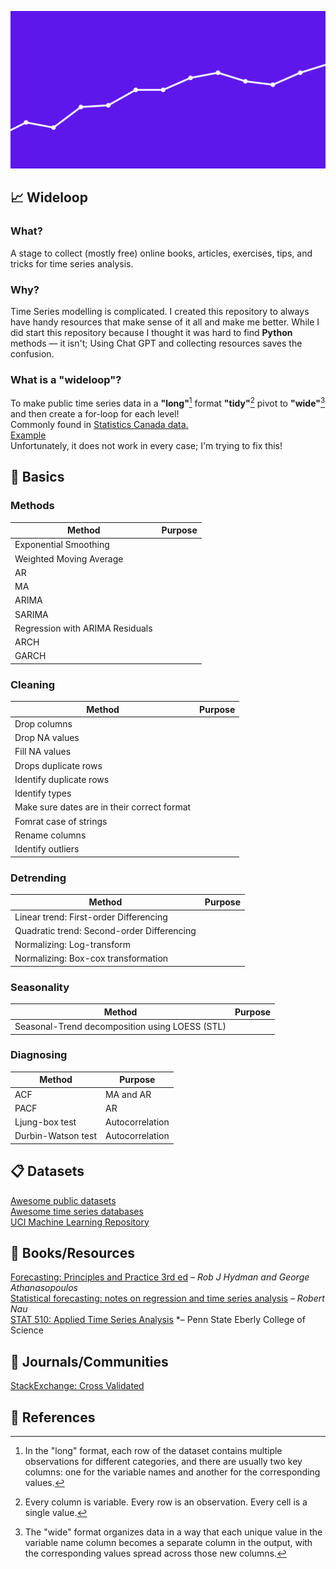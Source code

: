 ![Time series graph](https://github.com/aidanastridge/wideloop/blob/main/wideloop_banner.png)

## 📈 Wideloop 

### What?

A stage to collect (mostly free) online books, articles, exercises, tips, and tricks for time series analysis.

### Why?

Time Series modelling is complicated. I created this repository to always have handy resources that make sense of it all and make me better. While I did start this repository because I thought it was hard to find **Python** methods — it isn't; Using Chat GPT and collecting resources saves the confusion.

### What is a "wideloop"?

To make public time series data in a **"long"**[^1] format **"tidy"**[^2] pivot to **"wide"**[^3] and then create a for-loop for each level!  
Commonly found in [Statistics Canada data.](https://www150.statcan.gc.ca/n1/en/type/data)    
[Example](https://github.com/aidanastridge/wideloop/blob/main/wideloop/wideloop_example.ipynb)  
Unfortunately, it does not work in every case; I'm trying to fix this!

## 🍞 Basics

### Methods 

| Method        | Purpose     |
| ------------- | ------------|
| Exponential Smoothing  |  |
| Weighted Moving Average  |  |
| AR |  |
| MA  |  |
| ARIMA  |  |
| SARIMA   |  |
| Regression with ARIMA Residuals    |  |
| ARCH  |  |
| GARCH  |  |


### Cleaning 

|Method   |Purpose|
|------------|-------|
| Drop columns|        |
| Drop NA values|       |
|          Fill NA values   |
|      Drops duplicate rows       |
|        Identify duplicate rows     |
|         Identify types    |
|       Make sure dates are in their correct format    |
|        Fomrat case of strings|   |
|        Rename columns     ||
|         Identify outliers     ||

### Detrending

| Method        | Purpose   |
| ------------- | ------------|
| Linear trend: First-order Differencing |
| Quadratic trend: Second-order Differencing |
| Normalizing: Log-transform |
| Normalizing: Box-cox transformation |

### Seasonality

| Method        | Purpose     |
| ------------- | ------------|
| Seasonal-Trend decomposition using LOESS (STL) |

### Diagnosing

| Method        | Purpose     |
| ------------- | ------------|
| ACF | MA and AR |
| PACF   | AR |
|  Ljung-box test  | Autocorrelation |
|  Durbin-Watson test  | Autocorrelation |


## 📋 Datasets

[Awesome public datasets](https://github.com/awesomedata/awesome-public-datasets)  
[Awesome time series databases](https://github.com/xephonhq/awesome-time-series-database)  
[UCI Machine Learning Repository](https://archive.ics.uci.edu/datasets)

## 📘 Books/Resources 

[Forecasting: Principles and Practice 3rd ed](https://otexts.com/fpp3/) *– Rob J Hydman and George Athanasopoulos*  
[Statistical forecasting: notes on regression and time series analysis](https://people.duke.edu/~rnau/411home.htm) *– Robert Nau*  
[STAT 510: Applied Time Series Analysis](https://online.stat.psu.edu/stat510/) *– Penn State Eberly College of Science  

## 📙 Journals/Communities

[StackExchange: Cross Validated](https://stats.stackexchange.com/)  

## 📕 References 

[^1]: In the "long" format, each row of the dataset contains multiple observations for different categories, and there are usually two key columns: one for the variable names and another for the corresponding values.
[^2]: Every column is variable.
Every row is an observation.
Every cell is a single value.
[^3]: The "wide" format organizes data in a way that each unique value in the variable name column becomes a separate column in the output, with the corresponding values spread across those new columns.
